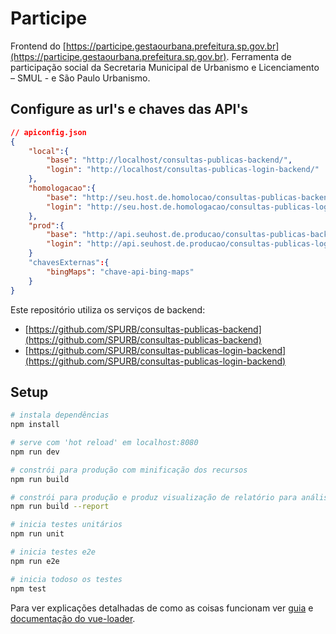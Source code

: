 # Participe

Frontend do [https://participe.gestaourbana.prefeitura.sp.gov.br](https://participe.gestaourbana.prefeitura.sp.gov.br). Ferramenta de participação social da Secretaria Municipal de Urbanismo e Licenciamento – SMUL - e São Paulo Urbanismo.

## Configure as url's e chaves das API's
``` json
// apiconfig.json
{
	"local":{
		"base": "http://localhost/consultas-publicas-backend/",
		"login": "http://localhost/consultas-publicas-login-backend/"
	},
	"homologacao":{
		"base": "http://seu.host.de.homolocao/consultas-publicas-backend/",
		"login": "http://seu.host.de.homologacao/consultas-publicas-login-backend/"
	},
	"prod":{
		"base": "http://api.seuhost.de.producao/consultas-publicas-backend/",
		"login": "http://api.seuhost.de.producao/consultas-publicas-login-backend/"
	}
	"chavesExternas":{
		"bingMaps": "chave-api-bing-maps" 
	}
}
```
Este repositório utiliza os serviços de backend:
* [https://github.com/SPURB/consultas-publicas-backend](https://github.com/SPURB/consultas-publicas-backend)
* [https://github.com/SPURB/consultas-publicas-login-backend](https://github.com/SPURB/consultas-publicas-login-backend)

## Setup

``` bash
# instala dependências
npm install

# serve com 'hot reload' em localhost:8080
npm run dev

# constrói para produção com minificação dos recursos
npm run build

# constrói para produção e produz visualização de relatório para análise de pacotes
npm run build --report

# inicia testes unitários
npm run unit

# inicia testes e2e
npm run e2e

# inicia todoso os testes
npm test
```

Para ver explicações detalhadas de como as coisas funcionam ver [guia](http://vuejs-templates.github.io/webpack/) e [documentação do vue-loader](http://vuejs.github.io/vue-loader).
